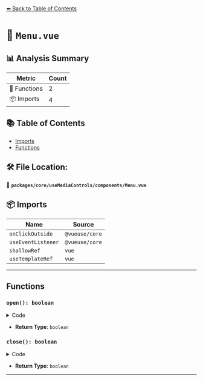 [⬅️ Back to Table of Contents](../../../../index.md)

# 📄 `Menu.vue`

## 📊 Analysis Summary

| Metric | Count |
|--------|-------|
| 🔧 Functions | 2 |
| 📦 Imports | 4 |

## 📚 Table of Contents

- [Imports](#imports)
- [Functions](#functions)

## 🛠️ File Location:
📂 **`packages/core/useMediaControls/components/Menu.vue`**

## 📦 Imports

| Name | Source |
|------|--------|
| `onClickOutside` | `@vueuse/core` |
| `useEventListener` | `@vueuse/core` |
| `shallowRef` | `vue` |
| `useTemplateRef` | `vue` |


---

## Functions

### `open(): boolean`

<details><summary>Code</summary>

```ts
function open() {
  return isOpen.value = true
}
```
</details>

- **Return Type**: `boolean`
### `close(): boolean`

<details><summary>Code</summary>

```ts
function close() {
  return isOpen.value = false
}
```
</details>

- **Return Type**: `boolean`

---